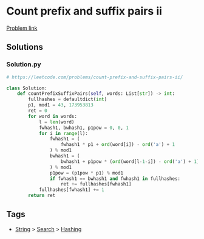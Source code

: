 # Count prefix and suffix pairs ii

[Problem link](https://leetcode.com/problems/count-prefix-and-suffix-pairs-ii/)

## Solutions


### Solution.py
```py
# https://leetcode.com/problems/count-prefix-and-suffix-pairs-ii/

class Solution:
    def countPrefixSuffixPairs(self, words: List[str]) -> int:
        fullhashes = defaultdict(int)
        p1, mod1 = 43, 173953813
        ret = 0
        for word in words:
            l = len(word)
            fwhash1, bwhash1, p1pow = 0, 0, 1
            for i in range(l):
                fwhash1 = (
                    fwhash1 * p1 + ord(word[i]) - ord('a') + 1
                ) % mod1
                bwhash1 = (
                    bwhash1 + p1pow * (ord(word[l-1-i]) - ord('a') + 1)
                ) % mod1
                p1pow = (p1pow * p1) % mod1
                if fwhash1 == bwhash1 and fwhash1 in fullhashes:
                    ret += fullhashes[fwhash1]
            fullhashes[fwhash1] += 1
        return ret
```
## Tags

* [String](/Collections/string.md#string) > [Search](/Collections/string.md#search) > [Hashing](/Collections/string.md#hashing)
